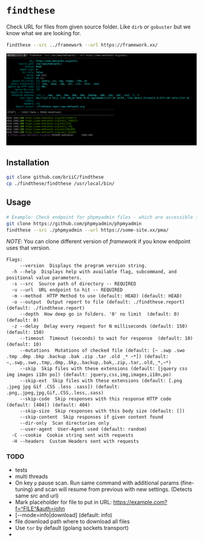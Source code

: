 # `findthese`

Check URL for files from given source folder. Like `dirb` or `gobuster` but we know what we are looking for.
```bash
findthese --src ../framework --url https://framework.xx/
```

![findthese](/res/preview.png)


## Installation
```bash
git clone github.com/briiC/findthese
cp ./findthese/findthese /usr/local/bin/

```

## Usage

```bash
# Example: Check endpoint for phpmyadmin files - which are accessible from internet
git clone https://github.com/phpmyadmin/phpmyadmin
findthese --src ./phpmyadmin --url https://some-site.xx/pma/
```
_NOTE_: You can clone different version of _framework_ if you know endpoint uses that version.


```
Flags:
     --version  Displays the program version string.
  -h --help  Displays help with available flag, subcommand, and positional value parameters.
  -s --src  Source path of directory -- REQUIRED
  -u --url  URL endpoint to hit -- REQUIRED
  -m --method  HTTP Method to use (default: HEAD) (default: HEAD)
  -o --output  Output report to file (default: ./findthese.report) (default: ./findthese.report)
     --depth  How deep go in folders. '0' no limit  (default: 0) (default: 0)
  -z --delay  Delay every request for N milliseconds (default: 150) (default: 150)
     --timeout  Timeout (seconds) to wait for response  (default: 10) (default: 10)
     --mutations  Mutations of checked file (default: [~ .swp .swo .tmp .dmp .bkp .backup .bak .zip .tar .old _* ~*]) (default: ~,.swp,.swo,.tmp,.dmp,.bkp,.backup,.bak,.zip,.tar,.old,_*,~*)
     --skip  Skip files with these extensions (default: [jquery css img images i18n po]) (default: jquery,css,img,images,i18n,po)
     --skip-ext  Skip files with these extensions (default: [.png .jpeg jpg Gif .CSS .less .sass]) (default: .png,.jpeg,jpg,Gif,.CSS,.less,.sass)
     --skip-code  Skip responses with this response HTTP code (default: [404]) (default: 404)
     --skip-size  Skip responses with this body size (default: [])
     --skip-content  Skip responses if given content found
     --dir-only  Scan directories only
     --user-agent  User-Agent used (default: random)
  -C --cookie  Cookie string sent with requests
  -H --headers  Custom Headers sent with requests

```


### TODO
- tests
- multi threads
- On key `p` pause scan. Run same command with additional params (fine-tuning) and scan will resume from previous with new settings. (Detects same src and url)
- Mark placeholder for file to put in URL: https://example.com?f=^FILE^&auth=john
- [--mode=info|download] (default: info)
- file download path where to download all files
- Use `tor` by default (golang sockets transport)
-
